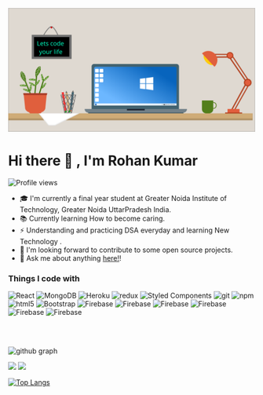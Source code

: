 <img src="https://github.com/kumarohan0115/kumarohan0115/blob/5733917c17fa5c077616eb1df20ed2958b092a72/pc.svg"/>


# Hi there 👋 , I'm Rohan Kumar
![Profile views](https://gpvc.arturio.dev/kumarohan0115)  

* 🎓 I'm currently a final year student at Greater Noida Institute of Technology, Greater Noida UttarPradesh India.
* 📚 Currently learning How to become caring.
* ⚡️ Understanding and practicing DSA everyday and learning New Technology .
* 🔎 I'm looking forward to contribute to some open source projects.
* 💬 Ask me about anything [here!](https://github.com/kumarohan0115/kumarohan0115/issues)!

<h3>Things I code with</h3>
<p>
  <img alt="React" src="https://img.shields.io/badge/-React-45b8d8?style=flat-square&logo=react&logoColor=white" />
<!--   <img alt="Nodejs" src="https://img.shields.io/badge/-Nodejs-43853d?style=flat-square&logo=Node.js&logoColor=white" /> -->
  <img alt="MongoDB" src="https://img.shields.io/badge/-MongoDB-13aa52?style=flat-square&logo=mongodb&logoColor=white" />
<!--   <img alt="Python" src="https://img.shields.io/badge/-Python-3776AB?style=flat-square&logo=Python&logoColor=white" /> -->
<!--   <img alt="Swift" src="https://img.shields.io/badge/-Swift-F05138?style=flat-square&logo=Swift&logoColor=white" /> -->
  <img alt="Heroku" src="https://img.shields.io/badge/-Heroku-430098?style=flat-square&logo=heroku&logoColor=white" />
  <img alt="redux" src="https://img.shields.io/badge/-Redux-764ABC?style=flat-square&logo=redux&logoColor=white" />
  <img alt="Styled Components" src="https://img.shields.io/badge/-Styled_Components-db7092?style=flat-square&logo=styled-components&logoColor=white" />
  <img alt="git" src="https://img.shields.io/badge/-Git-F05032?style=flat-square&logo=git&logoColor=white" />
  <img alt="npm" src="https://img.shields.io/badge/-NPM-CB3837?style=flat-square&logo=npm&logoColor=white" />
  <img alt="html5" src="https://img.shields.io/badge/-HTML5-E34F26?style=flat-square&logo=html5&logoColor=white" />
   <img alt="Bootstrap" src="https://img.shields.io/badge/-Bootstrap-7952B3?style=flat-square&logo=Bootstrap&logoColor=white" />
  <img alt="Firebase" src="https://img.shields.io/badge/-Firebase-FFCA28?style=flat-square&logo=Firebase&logoColor=white" />
  <img alt="Firebase" src="https://img.shields.io/badge/-JavaScript-F0DB4F?style=flat-square&logo=JavaScript&logoColor=white" />
  <img alt="Firebase" src="https://img.shields.io/badge/-php-787CB5?style=flat-square&logo=php&logoColor=white" />
  <img alt="Firebase" src="https://img.shields.io/badge/-Mysql-00758f?style=flat-square&logo=mysql&logoColor=white" />
  <img alt="Firebase" src="https://img.shields.io/badge/-Jquery-0769ad?style=flat-square&logo=Jquery&logoColor=white" />
  <img alt="Firebase" src="https://img.shields.io/badge/-CSS-264de4?style=flat-square&logo=CSS&logoColor=white" />
</p>

<br>
<br>

![github graph](https://github-readme-activity-graph.cyclic.app/graph?username=kumarohan0115&theme=react-dark)

<img src = "https://github-readme-streak-stats.herokuapp.com?user=kumarohan0115&theme=dark&hide_border=false" width = 500>
<img src = "https://github-readme-stats.vercel.app/api?username=kumarohan0115&show_icons=true&theme=dark" width = 500>



[![Top Langs](https://github-readme-stats.vercel.app/api/top-langs/?username=kumarohan0115&theme=dark)](https://github.com/kumarohan0115/github-readme-stats)

<!-- [![Typing SVG](https://readme-typing-svg.herokuapp.com/?lines=Discord+Lets+talk!!!&center=true&color="FFC0CB")](https://github.com/visshal14) -->
